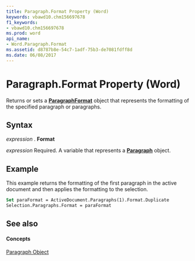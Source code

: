 ```yaml
---
title: Paragraph.Format Property (Word)
keywords: vbawd10.chm156697678
f1_keywords:
- vbawd10.chm156697678
ms.prod: word
api_name:
- Word.Paragraph.Format
ms.assetid: d8787b8e-54c7-1adf-75b3-de7081fdff8d
ms.date: 06/08/2017
---
```



# Paragraph.Format Property (Word)

Returns or sets a  **[ParagraphFormat](Word.ParagraphFormat.md)** object that represents the formatting of the specified paragraph or paragraphs.


## Syntax

 _expression_ . **Format**

 _expression_ Required. A variable that represents a **[Paragraph](Word.Paragraph.md)** object.


## Example

This example returns the formatting of the first paragraph in the active document and then applies the formatting to the selection.


```vb
Set paraFormat = ActiveDocument.Paragraphs(1).Format.Duplicate 
Selection.Paragraphs.Format = paraFormat
```


## See also


#### Concepts


[Paragraph Object](Word.Paragraph.md)

